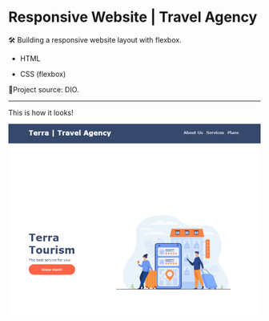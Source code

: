 # Responsive Website | Travel Agency
:hammer_and_wrench: Building a responsive website layout with flexbox.

- HTML

- CSS (flexbox)

  

:mag_right:Project source: DIO.

------

This is how it looks!

![png](/img/projectfinished.png)